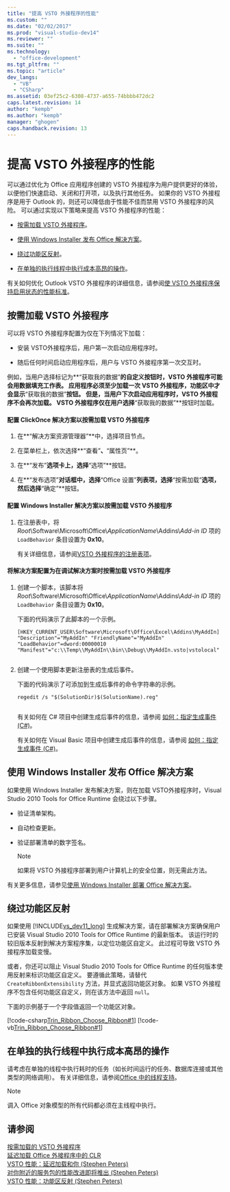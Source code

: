 ```yaml
---
title: "提高 VSTO 外接程序的性能"
ms.custom: ""
ms.date: "02/02/2017"
ms.prod: "visual-studio-dev14"
ms.reviewer: ""
ms.suite: ""
ms.technology: 
  - "office-development"
ms.tgt_pltfrm: ""
ms.topic: "article"
dev_langs: 
  - "VB"
  - "CSharp"
ms.assetid: 03ef25c2-6308-4737-a655-74bbbb472dc2
caps.latest.revision: 14
author: "kempb"
ms.author: "kempb"
manager: "ghogen"
caps.handback.revision: 13
---
```

# 提高 VSTO 外接程序的性能
  可以通过优化为 Office 应用程序创建的 VSTO 外接程序为用户提供更好的体验，以便他们快速启动、关闭和打开项，以及执行其他任务。 如果你的 VSTO 外接程序是用于 Outlook 的，则还可以降低由于性能不佳而禁用 VSTO 外接程序的风险。 可以通过实现以下策略来提高 VSTO 外接程序的性能：  
  
-   [按需加载 VSTO 外接程序](#Load)。  
  
-   [使用 Windows Installer 发布 Office 解决方案](#Publish)。  
  
-   [绕过功能区反射](#Bypass)。  
  
-   [在单独的执行线程中执行成本高昂的操作](#Perform)。  
  
 有关如何优化 Outlook VSTO 外接程序的详细信息，请参阅[使 VSTO 外接程序保持启用状态的性能标准](http://go.microsoft.com/fwlink/?LinkID=266503)。  
  
##  <a name="Load"></a> 按需加载 VSTO 外接程序  
 可以将 VSTO 外接程序配置为仅在下列情况下加载：  
  
-   安装 VSTO外接程序后，用户第一次启动应用程序时。  
  
-   随后任何时间启动应用程序后，用户与 VSTO 外接程序第一次交互时。  
  
 例如，当用户选择标记为**“获取我的数据”**的自定义按钮时，VSTO 外接程序可能会用数据填充工作表。 应用程序必须至少加载一次 VSTO 外接程序，功能区中才会显示**“获取我的数据”**按钮。 但是，当用户下次启动应用程序时，VSTO 外接程序不会再次加载。 VSTO 外接程序仅在用户选择**“获取我的数据”**按钮时加载。  
  
#### 配置 ClickOnce 解决方案以按需加载 VSTO 外接程序  
  
1.  在**“解决方案资源管理器”**中，选择项目节点。  
  
2.  在菜单栏上，依次选择**“查看”**、**“属性页”**。  
  
3.  在**“发布”**选项卡上，选择**“选项”**按钮。  
  
4.  在**“发布选项”**对话框中，选择**“Office 设置”**列表项，选择**“按需加载”**选项，然后选择**“确定”**按钮。  
  
#### 配置 Windows Installer 解决方案以按需加载 VSTO 外接程序  
  
1.  在注册表中，将 *Root*\\Software\\Microsoft\\Office\\*ApplicationName*\\Addins\\*Add\-in ID* 项的 `LoadBehavior` 条目设置为 **0x10**。  
  
     有关详细信息，请参阅[VSTO 外接程序的注册表项](../vsto/registry-entries-for-vsto-add-ins.md)。  
  
#### 将解决方案配置为在调试解决方案时按需加载 VSTO 外接程序  
  
1.  创建一个脚本，该脚本将 *Root*\\Software\\Microsoft\\Office\\*ApplicationName*\\Addins\\*Add\-in ID* 项的 `LoadBehavior` 条目设置为 **0x10**。  
  
     下面的代码演示了此脚本的一个示例。  
  
    ```  
    [HKEY_CURRENT_USER\Software\Microsoft\Office\Excel\Addins\MyAddIn] "Description"="MyAddIn" "FriendlyName"="MyAddIn" "LoadBehavior"=dword:00000010 "Manifest"="c:\\Temp\\MyAddIn\\bin\\Debug\\MyAddIn.vsto|vstolocal"  
  
    ```  
  
2.  创建一个使用脚本更新注册表的生成后事件。  
  
     下面的代码演示了可添加到生成后事件的命令字符串的示例。  
  
    ```  
    regedit /s "$(SolutionDir)$(SolutionName).reg"  
  
    ```  
  
     有关如何在 C\# 项目中创建生成后事件的信息，请参阅 [如何：指定生成事件 &#40;C&#35;&#41;](~/ide/how-to-specify-build-events-csharp.md)。  
  
     有关如何在 Visual Basic 项目中创建生成后事件的信息，请参阅 [如何：指定生成事件 &#40;C&#35;&#41;](~/ide/how-to-specify-build-events-csharp.md)。  
  
##  <a name="Publish"></a> 使用 Windows Installer 发布 Office 解决方案  
 如果使用 Windows Installer 发布解决方案，则在加载 VSTO外接程序时，Visual Studio 2010 Tools for Office Runtime 会绕过以下步骤。  
  
-   验证清单架构。  
  
-   自动检查更新。  
  
-   验证部署清单的数字签名。  
  
    > [!NOTE]  
    >  如果将 VSTO 外接程序部署到用户计算机上的安全位置，则无需此方法。  
  
 有关更多信息，请参见[使用 Windows Installer 部署 Office 解决方案](../vsto/deploying-an-office-solution-by-using-windows-installer.md)。  
  
##  <a name="Bypass"></a> 绕过功能区反射  
 如果使用 [!INCLUDE[vs_dev11_long](../sharepoint/includes/vs-dev11-long-md.md)] 生成解决方案，请在部署解决方案确保用户已安装 Visual Studio 2010 Tools for Office Runtime 的最新版本。 该运行时的较旧版本反射到解决方案程序集，以定位功能区自定义。 此过程可导致 VSTO 外接程序加载变慢。  
  
 或者，你还可以阻止 Visual Studio 2010 Tools for Office Runtime 的任何版本使用反射来标识功能区自定义。 要遵循此策略，请替代 `CreateRibbonExtensibility` 方法，并显式返回功能区对象。 如果 VSTO 外接程序不包含任何功能区自定义，则在该方法中返回 `null`。  
  
 下面的示例基于一个字段值返回一个功能区对象。  
  
 [!code-csharp[Trin_Ribbon_Choose_Ribbon#1](../snippets/csharp/VS_Snippets_OfficeSP/Trin_Ribbon_Choose_Ribbon/CS/ThisWorkbook.cs#1)]
 [!code-vb[Trin_Ribbon_Choose_Ribbon#1](../snippets/visualbasic/VS_Snippets_OfficeSP/Trin_Ribbon_Choose_Ribbon/VB/ThisWorkbook.vb#1)]  
  
##  <a name="Perform"></a> 在单独的执行线程中执行成本高昂的操作  
 请考虑在单独的线程中执行耗时的任务（如长时间运行的任务、数据库连接或其他类型的网络调用）。 有关详细信息，请参阅[Office 中的线程支持](../vsto/threading-support-in-office.md)。  
  
> [!NOTE]  
>  调入 Office 对象模型的所有代码都必须在主线程中执行。  
  
## 请参阅  
 [按需加载的 VSTO 外接程序](http://blogs.msdn.com/b/andreww/archive/2008/07/14/demand-loading-vsto-add-ins.aspx)   
 [延迟加载 Office 外接程序中的 CLR](http://blogs.msdn.com/b/andreww/archive/2008/04/19/delay-loading-the-clr-in-office-add-ins.aspx)   
 [VSTO 性能：延迟加载和你 \(Stephen Peters\)](http://blogs.msdn.com/b/vsto/archive/2010/01/07/vsto-performance-delay-loading-and-you.aspx)   
 [对你附近的服务包的性能改进即将推出 \(Stephen Peters\)](http://blogs.msdn.com/b/vsto/archive/2010/11/30/performance-improvements-coming-soon-to-a-service-pack-near-you-stephen-peters.aspx)   
 [VSTO 性能：功能区反射 \(Stephen Peters\)](http://blogs.msdn.com/b/vsto/archive/2010/06/03/vsto-performance-ribbon-reflection.aspx)  
  
  